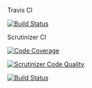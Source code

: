 Travis CI

[![Build Status](https://travis-ci.org/sohe3409/mvc-course-framework.svg?branch=master)](https://travis-ci.org/sohe3409/mvc-course-framework)


Scrutinizer CI

[![Code Coverage](https://scrutinizer-ci.com/g/sohe3409/mvc-course-framework/badges/coverage.png?b=master)](https://scrutinizer-ci.com/g/sohe3409/mvc-course-framework/?branch=master)

[![Scrutinizer Code Quality](https://scrutinizer-ci.com/g/sohe3409/mvc-course-framework/badges/quality-score.png?b=master)](https://scrutinizer-ci.com/g/sohe3409/mvc-course-framework/?branch=master)

[![Build Status](https://scrutinizer-ci.com/g/sohe3409/mvc-course-framework/badges/build.png?b=master)](https://scrutinizer-ci.com/g/sohe3409/mvc-course-framework/build-status/master)

